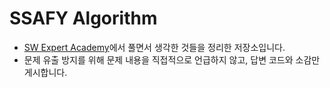 # SSAFY Algorithm

- [SW Expert Academy](https://swexpertacademy.com/main/code/problem/problemDetail.do?contestProbId=AV5PjKXKALcDFAUq&categoryId=AV5PjKXKALcDFAUq&categoryType=CODE&problemTitle=1936&orderBy=FIRST_REG_DATETIME&selectCodeLang=ALL&select-1=&pageSize=10&pageIndex=1)에서 풀면서 생각한 것들을 정리한 저장소입니다.
- 문제 유출 방지를 위해 문제 내용을 직접적으로 언급하지 않고, 답변 코드와 소감만 게시합니다.